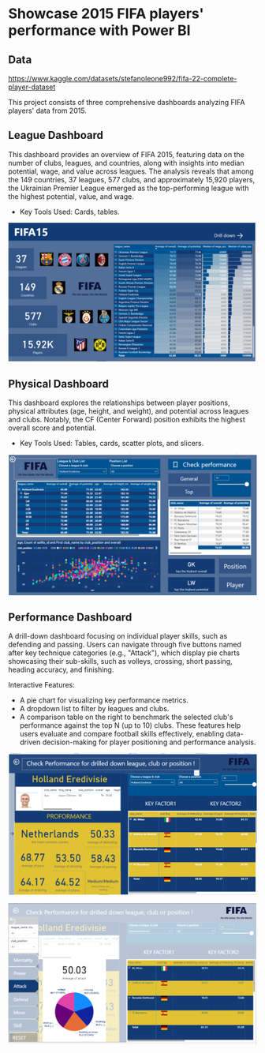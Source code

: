 # Showcase 2015 FIFA players' performance with Power BI

## Data
https://www.kaggle.com/datasets/stefanoleone992/fifa-22-complete-player-dataset

This project consists of three comprehensive dashboards analyzing FIFA players' data from 2015.

## League Dashboard
This dashboard provides an overview of FIFA 2015, featuring data on the number of clubs, leagues, and countries, along with insights into median potential, wage, and value across leagues. The analysis reveals that among the 149 countries, 37 leagues, 577 clubs, and approximately 15,920 players, the Ukrainian Premier League emerged as the top-performing league with the highest potential, value, and wage.

* Key Tools Used: Cards, tables.

![League Dashboard](images/League.png)


## Physical Dashboard
This dashboard explores the relationships between player positions, physical attributes (age, height, and weight), and potential across leagues and clubs. Notably, the CF (Center Forward) position exhibits the highest overall score and potential.

* Key Tools Used: Tables, cards, scatter plots, and slicers.

![Physical Dashboard](images/Physical.png)

## Performance Dashboard
A drill-down dashboard focusing on individual player skills, such as defending and passing. Users can navigate through five buttons named after key technique categories (e.g., "Attack"), which display pie charts showcasing their sub-skills, such as volleys, crossing, short passing, heading accuracy, and finishing.

Interactive Features:
* A pie chart for visualizing key performance metrics.
* A dropdown list to filter by leagues and clubs.
* A comparison table on the right to benchmark the selected club's performance against the top N (up to 10) clubs.
These features help users evaluate and compare football skills effectively, enabling data-driven decision-making for player positioning and performance analysis.

![Performance Dashboard](images/Performance.png)

![Performance-button Dashboard](images/Performance-button.png)
